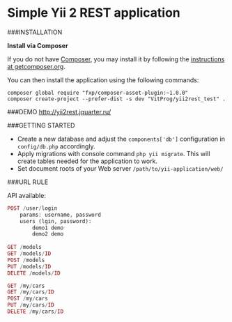 Simple Yii 2 REST application
=============================

###INSTALLATION

**Install via Composer**

If you do not have [Composer](http://getcomposer.org/), you may install it by following the
[instructions at getcomposer.org](https://getcomposer.org/doc/00-intro.md).

You can then install the application using the following commands:

```
composer global require "fxp/composer-asset-plugin:~1.0.0"
composer create-project --prefer-dist -s dev "VitProg/yii2rest_test" .
```

###DEMO
http://yii2rest.jquarter.ru/

###GETTING STARTED

- Create a new database and adjust the `components['db']` configuration in `config/db.php` accordingly.
- Apply migrations with console command ``php yii migrate``. This will create tables needed for the application to work.
- Set document roots of your Web server `/path/to/yii-application/web/`

###URL RULE

API available:

```php
POST /user/login 
    params: username, password
    users (lgin, password):
        demo1 demo
        demo2 demo
        
GET /models
GET /models/ID
POST /models
PUT /models/ID
DELETE /models/ID

GET /my/cars
GET /my/cars/ID
POST /my/cars
PUT /my/cars/ID
DELETE /my/cars/ID
```